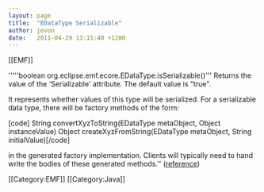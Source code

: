 ```yaml
---
layout: page
title:  "EDataType Serializable"
author: jevon
date:   2011-04-29 13:15:40 +1200
---
```


[[EMF]]

'''''boolean org.eclipse.emf.ecore.EDataType.isSerializable()'''
Returns the value of the 'Serializable' attribute. The default value is "true". 

It represents whether values of this type will be serialized. For a serializable data type, there will be factory methods of the form: 

[code]  String convertXyzToString(EDataType metaObject, Object instanceValue)
  Object createXyzFromString(EDataType metaObject, String initialValue)[/code]

in the generated factory implementation. Clients will typically need to hand write the bodies of these generated methods.''
(<a href="http://download.eclipse.org/modeling/emf/emf/javadoc/2.5.0/org/eclipse/emf/ecore/EDataType.html#isSerializable%28%29">reference</a>)

[[Category:EMF]]
[[Category:Java]]